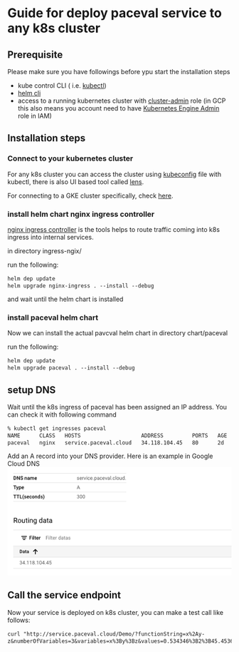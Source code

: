 # Guide for deploy paceval service to any k8s cluster

## Prerequisite

Please make sure you have followings before ypu start the installation steps
- kube control CLI ( i.e. [kubectl](https://kubernetes.io/docs/tasks/tools/))
- [helm cli](https://helm.sh/docs/intro/install/)
- access to a running kubernetes cluster with [cluster-admin](https://kubernetes.io/docs/reference/access-authn-authz/rbac/#user-facing-roles) role (in GCP this also means you account need to have [Kubernetes Engine Admin](https://cloud.google.com/kubernetes-engine/docs/how-to/iam) role in IAM)


## Installation steps

### Connect to your kubernetes cluster
For any k8s cluster you can access the cluster using [kubeconfig](https://kubernetes.io/docs/concepts/configuration/organize-cluster-access-kubeconfig/) file with kubectl, there is also UI based tool called [lens](https://k8slens.dev/).

For connecting to a GKE cluster specifically, check [here](https://cloud.google.com/kubernetes-engine/docs/how-to/cluster-access-for-kubectl).


### install helm chart nginx ingress controller

[nginx ingress controller](https://docs.nginx.com/nginx-ingress-controller/) is the tools helps to route traffic coming into k8s ingress into internal services.

in directory ingress-ngix/

run the following:
```shell
helm dep update
helm upgrade nginx-ingress . --install --debug
```

and wait until the helm chart is installed

### install paceval helm chart

Now we can install the actual pavcval helm chart 
in directory chart/paceval

run the following:
```shell
helm dep update
helm upgrade paceval . --install --debug
```

## setup DNS

Wait until the k8s ingress of paceval has been assigned an IP address. You can check it with following command
```shell
% kubectl get ingresses paceval
NAME      CLASS   HOSTS                   ADDRESS         PORTS   AGE
paceval   nginx   service.paceval.cloud   34.118.104.45   80      2d
```

Add an A record into your DNS provider. Here is an example in Google Cloud DNS
![GCP-DNS.png](assets%2FGCP-DNS.png)


## Call the service endpoint
Now your service is deployed on k8s cluster, you can make a test call like follows:
```shell
curl "http://service.paceval.cloud/Demo/?functionString=x%2Ay-z&numberOfVariables=3&variables=x%3By%3Bz&values=0.534346%3B2%3B45.4536&interval=yes"
```
